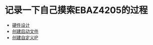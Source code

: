 # 记录一下自己摸索EBAZ4205的过程

* [硬件设计](./01硬件设计.md)
* [创建启动文件](./02.创建启动文件.md)
* [创建自定义IP](./03.创建自定义IP.md)
